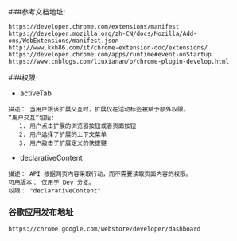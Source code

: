 ###参考文档地址:
```
https://developer.chrome.com/extensions/manifest
https://developer.mozilla.org/zh-CN/docs/Mozilla/Add-ons/WebExtensions/manifest.json
http://www.kkh86.com/it/chrome-extension-doc/extensions/
https://developer.chrome.com/apps/runtime#event-onStartup
https://www.cnblogs.com/liuxianan/p/chrome-plugin-develop.html
```
###权限

* activeTab
```
描述： 当用户跟该扩展交互时，扩展仅在活动标签被赋予额外权限。
“用户交互”包括:
   1. 用户点击扩展的浏览器按钮或者页面按钮
   2. 用户选择了扩展的上下文菜单
   3. 用户敲击了扩展定义的快捷键
```

* declarativeContent
```
描述： API 根据网页内容采取行动，而不需要读取页面内容的权限。
可用版本： 仅用于 Dev 分支。
权限： "declarativeContent"
```

### 谷歌应用发布地址
`https://chrome.google.com/webstore/developer/dashboard`

